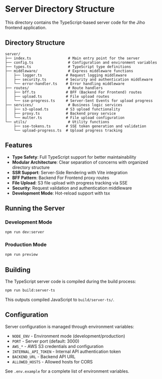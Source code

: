 # Server Directory Structure

This directory contains the TypeScript-based server code for the Jiho frontend application.

## Directory Structure

```
server/
├── index.ts                 # Main entry point for the server
├── config.ts                # Configuration and environment variables
├── types.ts                 # TypeScript type definitions
├── middleware/              # Express middleware functions
│   ├── logger.ts           # Request logging middleware
│   ├── security.ts         # Security and authentication middleware
│   └── error-handler.ts    # Error handling middleware
├── routes/                  # Route handlers
│   ├── bff.ts              # BFF (Backend For Frontend) routes
│   ├── upload.ts           # File upload routes
│   └── sse-progress.ts     # Server-Sent Events for upload progress
├── services/                # Business logic services
│   ├── s3-upload.ts        # S3 upload functionality
│   ├── proxy.ts            # Backend proxy service
│   └── multer.ts           # File upload configuration
└── utils/                   # Utility functions
    ├── sse-tokens.ts       # SSE token generation and validation
    └── upload-progress.ts  # Upload progress tracking
```

## Features

- **Type Safety**: Full TypeScript support for better maintainability
- **Modular Architecture**: Clear separation of concerns with organized directory structure
- **SSR Support**: Server-Side Rendering with Vite integration
- **BFF Pattern**: Backend For Frontend proxy routes
- **File Upload**: S3 file upload with progress tracking via SSE
- **Security**: Request validation and authentication middleware
- **Development Mode**: Hot-reload support with tsx

## Running the Server

### Development Mode
```bash
npm run dev:server
```

### Production Mode
```bash
npm run preview
```

## Building

The TypeScript server code is compiled during the build process:

```bash
npm run build:server-ts
```

This outputs compiled JavaScript to `build/server-ts/`.

## Configuration

Server configuration is managed through environment variables:

- `NODE_ENV` - Environment mode (development/production)
- `PORT` - Server port (default: 3000)
- `AWS_*` - AWS S3 credentials and configuration
- `INTERNAL_API_TOKEN` - Internal API authentication token
- `BACKEND_URL` - Backend API URL
- `ALLOWED_HOSTS` - Allowed hosts for CORS

See `.env.example` for a complete list of environment variables.
